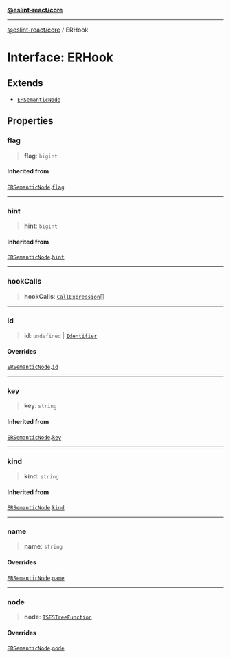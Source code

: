 [**@eslint-react/core**](../README.md)

***

[@eslint-react/core](../README.md) / ERHook

# Interface: ERHook

## Extends

- [`ERSemanticNode`](ERSemanticNode.md)

## Properties

### flag

> **flag**: `bigint`

#### Inherited from

[`ERSemanticNode`](ERSemanticNode.md).[`flag`](ERSemanticNode.md#flag)

***

### hint

> **hint**: `bigint`

#### Inherited from

[`ERSemanticNode`](ERSemanticNode.md).[`hint`](ERSemanticNode.md#hint)

***

### hookCalls

> **hookCalls**: [`CallExpression`](../-internal-/interfaces/CallExpression.md)[]

***

### id

> **id**: `undefined` \| [`Identifier`](../-internal-/interfaces/Identifier.md)

#### Overrides

[`ERSemanticNode`](ERSemanticNode.md).[`id`](ERSemanticNode.md#id)

***

### key

> **key**: `string`

#### Inherited from

[`ERSemanticNode`](ERSemanticNode.md).[`key`](ERSemanticNode.md#key)

***

### kind

> **kind**: `string`

#### Inherited from

[`ERSemanticNode`](ERSemanticNode.md).[`kind`](ERSemanticNode.md#kind)

***

### name

> **name**: `string`

#### Overrides

[`ERSemanticNode`](ERSemanticNode.md).[`name`](ERSemanticNode.md#name)

***

### node

> **node**: [`TSESTreeFunction`](../-internal-/type-aliases/TSESTreeFunction.md)

#### Overrides

[`ERSemanticNode`](ERSemanticNode.md).[`node`](ERSemanticNode.md#node)
